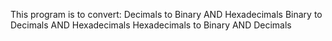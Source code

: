 This program is to convert:
Decimals to Binary AND Hexadecimals
Binary to Decimals  AND Hexadecimals
Hexadecimals to Binary AND Decimals

